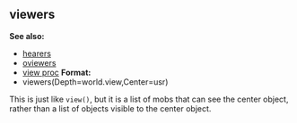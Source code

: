 ## viewers
**See also:**
+   [hearers](/ref/proc/hearers.md) 
+   [oviewers](/ref/proc/oviewers.md) 
+   [view proc](/ref/proc/view.md) <!-- -->
**Format:**
+   viewers(Depth=world.view,Center=usr)


This is just like `view()`, but it is a list of mobs that can
see the center object, rather than a list of objects visible to the
center object.